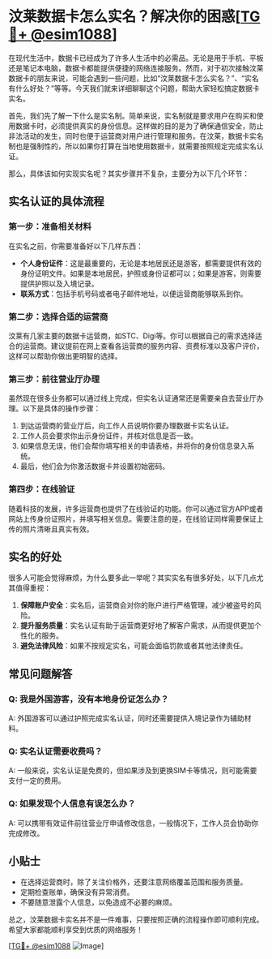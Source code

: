 # 汶莱数据卡怎么实名？解决你的困惑[[TG💪+ @esim1088](https://t.me/s/esim1088)]

在现代生活中，数据卡已经成为了许多人生活中的必需品。无论是用于手机、平板还是笔记本电脑，数据卡都能提供便捷的网络连接服务。然而，对于初次接触汶莱数据卡的朋友来说，可能会遇到一些问题，比如“汶莱数据卡怎么实名？”、“实名有什么好处？”等等。今天我们就来详细聊聊这个问题，帮助大家轻松搞定数据卡实名。

首先，我们先了解一下什么是实名制。简单来说，实名制就是要求用户在购买和使用数据卡时，必须提供真实的身份信息。这样做的目的是为了确保通信安全，防止非法活动的发生，同时也便于运营商对用户进行管理和服务。在汶莱，数据卡实名制也是强制性的，所以如果你打算在当地使用数据卡，就需要按照规定完成实名认证。

那么，具体该如何实现实名呢？其实步骤并不复杂，主要分为以下几个环节：

## 实名认证的具体流程

### 第一步：准备相关材料

在实名之前，你需要准备好以下几样东西：
- **个人身份证件**：这是最重要的，无论是本地居民还是游客，都需要提供有效的身份证明文件。如果是本地居民，护照或身份证都可以；如果是游客，则需要提供护照以及入境记录。
- **联系方式**：包括手机号码或者电子邮件地址，以便运营商能够联系到你。

### 第二步：选择合适的运营商

汶莱有几家主要的数据卡运营商，如STC、Digi等。你可以根据自己的需求选择适合的运营商。建议提前在网上查看各运营商的服务内容、资费标准以及客户评价，这样可以帮助你做出更明智的选择。

### 第三步：前往营业厅办理

虽然现在很多业务都可以通过线上完成，但实名认证通常还是需要亲自去营业厅办理。以下是具体的操作步骤：
1. 到达运营商的营业厅后，向工作人员说明你要办理数据卡实名认证。
2. 工作人员会要求你出示身份证件，并核对信息是否一致。
3. 如果信息无误，他们会帮你填写相关的申请表格，并将你的身份信息录入系统。
4. 最后，他们会为你激活数据卡并设置初始密码。

### 第四步：在线验证

随着科技的发展，许多运营商也提供了在线验证的功能。你可以通过官方APP或者网站上传身份证照片，并填写相关信息。需要注意的是，在线验证同样需要保证上传的照片清晰且真实有效。

## 实名的好处

很多人可能会觉得麻烦，为什么要多此一举呢？其实实名有很多好处，以下几点尤其值得重视：

1. **保障账户安全**：实名后，运营商会对你的账户进行严格管理，减少被盗号的风险。
2. **提升服务质量**：实名认证有助于运营商更好地了解客户需求，从而提供更加个性化的服务。
3. **避免法律风险**：如果不按规定实名，可能会面临罚款或者其他法律责任。

## 常见问题解答

### Q: 我是外国游客，没有本地身份证怎么办？
A: 外国游客可以通过护照完成实名认证，同时还需要提供入境记录作为辅助材料。

### Q: 实名认证需要收费吗？
A: 一般来说，实名认证是免费的，但如果涉及到更换SIM卡等情况，则可能需要支付一定的费用。

### Q: 如果发现个人信息有误怎么办？
A: 可以携带有效证件前往营业厅申请修改信息，一般情况下，工作人员会协助你完成修改。

## 小贴士

- 在选择运营商时，除了关注价格外，还要注意网络覆盖范围和服务质量。
- 定期检查账单，确保没有异常消费。
- 不要随意泄露个人信息，以免造成不必要的麻烦。

总之，汶莱数据卡实名并不是一件难事，只要按照正确的流程操作即可顺利完成。希望大家都能顺利享受到优质的网络服务！

[[TG💪+ @esim1088](https://t.me/s/esim1088) ![Image](https://i.postimg.cc/4NQfJmqS/Snipaste-2025-05-13-00-14-12.png)]